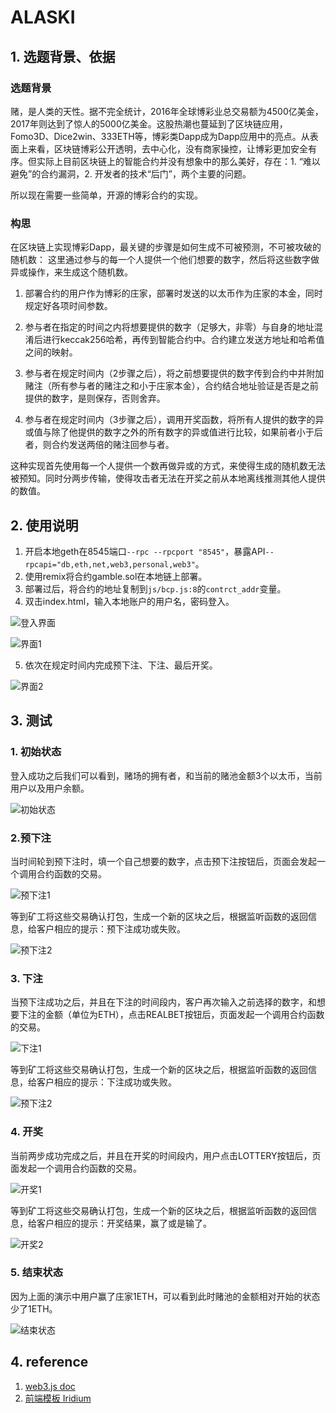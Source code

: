 # ALASKI 

## 1. 选题背景、依据

### 选题背景

赌，是人类的天性。据不完全统计，2016年全球博彩业总交易额为4500亿美金，2017年则达到了惊人的5000亿美金。这股热潮也蔓延到了区块链应用，Fomo3D、Dice2win、333ETH等，博彩类Dapp成为Dapp应用中的亮点。从表面上来看，区块链博彩公开透明，去中心化，没有商家操控，让博彩更加安全有序。但实际上目前区块链上的智能合约并没有想象中的那么美好，存在：1. “难以避免”的合约漏洞，2. 开发者的技术“后门”，两个主要的问题。

所以现在需要一些简单，开源的博彩合约的实现。

### 构思

在区块链上实现博彩Dapp，最关键的步骤是如何生成不可被预测，不可被攻破的随机数： 这里通过参与的每一个人提供一个他们想要的数字，然后将这些数字做异或操作，来生成这个随机数。

1. 部署合约的用户作为博彩的庄家，部署时发送的以太币作为庄家的本金，同时规定好各项时间参数。
2. 参与者在指定的时间之内将想要提供的数字（足够大，非零）与自身的地址混淆后进行keccak256哈希，再传到智能合约中。合约建立发送方地址和哈希值之间的映射。

3. 参与者在规定时间内（2步骤之后），将之前想要提供的数字传到合约中并附加赌注（所有参与者的赌注之和小于庄家本金），合约结合地址验证是否是之前提供的数字，是则保存，否则舍弃。


4.    参与者在规定时间内（3步骤之后），调用开奖函数，将所有人提供的数字的异或值与除了他提供的数字之外的所有数字的异或值进行比较，如果前者小于后者，则合约发送两倍的赌注回参与者。



这种实现首先使用每一个人提供一个数再做异或的方式，来使得生成的随机数无法被预知。同时分两步传输，使得攻击者无法在开奖之前从本地离线推测其他人提供的数值。

## 2. 使用说明

1. 开启本地geth在8545端口`--rpc --rpcport "8545"`，暴露API`-- rpcapi="db,eth,net,web3,personal,web3"`。
2. 使用remix将合约gamble.sol在本地链上部署。
3. 部署过后，将合约的地址复制到`js/bcp.js:8`的`contrct_addr`变量。
4. 双击index.html，输入本地账户的用户名，密码登入。

![登入界面](https://github.com/CastleOnTheHill/Alaski/blob/master/report_images/%E7%99%BB%E5%85%A5%E7%95%8C%E9%9D%A2.png?raw=true)

![界面1](https://github.com/CastleOnTheHill/Alaski/blob/master/report_images/%E7%95%8C%E9%9D%A21.png?raw=true)

5. 依次在规定时间内完成预下注、下注、最后开奖。

![界面2](https://github.com/CastleOnTheHill/Alaski/blob/master/report_images/%E7%95%8C%E9%9D%A22.png?raw=true)

## 3. 测试

### 1. 初始状态

登入成功之后我们可以看到，赌场的拥有者，和当前的赌池金额3个以太币，当前用户以及用户余额。

![初始状态](https://github.com/CastleOnTheHill/Alaski/blob/master/report_images/1%E5%88%9D%E5%A7%8B%E7%8A%B6%E6%80%81.jpg?raw=true)

### 2.预下注

当时间轮到预下注时，填一个自己想要的数字，点击预下注按钮后，页面会发起一个调用合约函数的交易。

![预下注1](https://github.com/CastleOnTheHill/Alaski/blob/master/report_images/2.1%E9%A2%84%E4%B8%8B%E6%B3%A8.jpg?raw=true)

等到矿工将这些交易确认打包，生成一个新的区块之后，根据监听函数的返回信息，给客户相应的提示：预下注成功或失败。

![预下注2](https://github.com/CastleOnTheHill/Alaski/blob/master/report_images/2.2%E9%A2%84%E4%B8%8B%E6%B3%A8.jpg?raw=true)



### 3. 下注

当预下注成功之后，并且在下注的时间段内，客户再次输入之前选择的数字，和想要下注的金额（单位为ETH），点击REALBET按钮后，页面发起一个调用合约函数的交易。

![下注1](https://github.com/CastleOnTheHill/Alaski/blob/master/report_images/3.1%E4%B8%8B%E6%B3%A8.jpg?raw=true)

等到矿工将这些交易确认打包，生成一个新的区块之后，根据监听函数的返回信息，给客户相应的提示：下注成功或失败。

![预下注2](https://github.com/CastleOnTheHill/Alaski/blob/master/report_images/3.2%E4%B8%8B%E6%B3%A8.jpg?raw=true)

### 4. 开奖

当前两步成功完成之后，并且在开奖的时间段内，用户点击LOTTERY按钮后，页面发起一个调用合约函数的交易。

![开奖1](https://github.com/CastleOnTheHill/Alaski/blob/master/report_images/4.1%E5%BC%80%E5%A5%96.jpg?raw=true)

等到矿工将这些交易确认打包，生成一个新的区块之后，根据监听函数的返回信息，给客户相应的提示：开奖结果，赢了或是输了。

![开奖2](https://github.com/CastleOnTheHill/Alaski/blob/master/report_images/4.2%E5%BC%80%E5%A5%96.jpg?raw=true)

### 5. 结束状态

因为上面的演示中用户赢了庄家1ETH，可以看到此时赌池的金额相对开始的状态少了1ETH。

![结束状态](https://github.com/CastleOnTheHill/Alaski/blob/master/report_images/5%E7%BB%93%E6%9D%9F%E7%8A%B6%E6%80%81.jpg?raw=true)

## 4. reference

1. [web3.js doc](https://web3js.readthedocs.io/en/1.0/)
2. [前端模板 Iridium](https://templated.co/iridium)